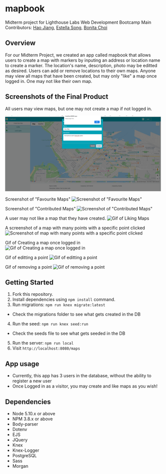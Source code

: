 # mapbook
Midterm project for Lighthouse Labs Web Development Bootcamp
Main Contributors: [Hao Jiang](https://github.com/Polatouche0201), [Estella Song](https://github.com/estellajaysong), [Bonita Choi](https://github.com/bonitac)

## Overview
For our Midterm Project, we created an app called mapbook that allows users to create a map with markers by inputing an address or location name to create a marker. The location's name, description, photo may be editted as desired. Users can add or remove locations to their own maps. Anyone may view all maps that have been created, but may only "like" a map once logged in. One may not like their own map.

## Screenshots of the Final Product
All users may view maps, but one may not create a map if not logged in.

![Trying to Create Map Without Logging In](https://github.com/bonitac/mapbook/blob/master/docs/create_map_not_logged_in.png)

Screenshot of "Favourite Maps"
![Screenshot of "Favourite Maps"]()

Screenshot of "Contributed Maps"
![Screenshot of "Contributed Maps"]()

A user may not like a map that they have created.
![Gif of Liking Maps](https://github.com/bonitac/mapbook/blob/master/docs/2019-04-23%2014.39.00.gif)

A screenshot of a map with many points with a specific point clicked
![Screenshot of map with many points with a specific point clicked]()

Gif of Creating a map once logged in
![Gif of Creating a map once logged in]()

Gif of editting a point
![Gif of editting a point]()

Gif of removing a point
![Gif of removing a point]()


## Getting Started
1. Fork this repository.
2. Install dependencies using `npm install` command.
3. Run migrations: `npm run knex migrate:latest`
  - Check the migrations folder to see what gets created in the DB
4. Run the seed: `npm run knex seed:run`
  - Check the seeds file to see what gets seeded in the DB
5. Run the server: `npm run local`
6. Visit `http://localhost:8080/maps`

## App usage
- Currently, this app has 3 users in the database, without the ability to register a new user
- Once Logged in as a visitor, you may create and like maps as you wish!

## Dependencies

- Node 5.10.x or above
- NPM 3.8.x or above
- Body-parser
- Dotenv
- EJS
- JQuery
- Knex
- Knex-Logger
- PostgreSQL
- Sass
- Morgan
